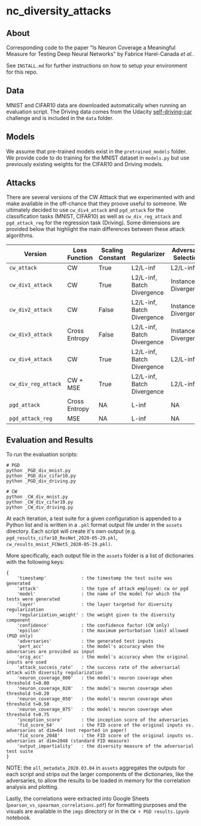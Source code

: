 # nc_diversity_attacks

## About
Corresponding code to the paper "Is Neuron Coverage a Meaningful Measure for Testing Deep Neural Networks" by Fabrice Harel-Canada *et al.*.

See `INSTALL.md` for further instructions on how to setup your environment for this repo.

## Data
MNIST and CIFAR10 data are downloaded automatically when running an evaluation script. The Driving data comes from the Udacity [self-driving-car](https://github.com/udacity/self-driving-car) challenge and is included in the `data` folder. 

## Models
We assume that pre-trained models exist in the `pretrained_models` folder. We provide code to do training for the MNIST dataset in `models.py` but use previously existing weights for the CIFAR10 and Driving models. 

## Attacks
There are several versions of the CW Atttack that we experimented with and make available in the off-chance that they proove useful to someone. We ultimately decided to use `cw_div4_attack` and `pgd_attack` for the classification tasks (MNIST, CIFAR10) as well as `cw_div_reg_attack` and `pgd_attack_reg` for the regression task (Driving). Some dimensions are provided below that highlight the main differences between these attack algorithms. 
 
| Version             | Loss Function | Scaling Constant | Regularizer                | Adversary Selection |
| ------------------- | ------------- | ---------------- | -------------------------- | ------------------- |
| `cw_attack`         | CW            | True             | L2/L-inf                   | L2/L-inf            |
| `cw_div1_attack`    | CW            | True             | L2/L-inf, Batch Divergence | Instance Divergence |
| `cw_div2_attack`    | CW            | False            | L2/L-inf, Batch Divergence | Instance Divergence |
| `cw_div3_attack`    | Cross Entropy | False            | L2/L-inf, Batch Divergence | Instance Divergence |
| `cw_div4_attack`    | CW            | True             | L2/L-inf, Batch Divergence | L2/L-inf            |
| `cw_div_reg_attack` | CW + MSE      | True             | L2/L-inf, Batch Divergence | L2/L-inf            |
| `pgd_attack`        | Cross Entropy | NA               | L-inf                      | NA                  |
| `pgd_attack_reg`    | MSE 		  | NA               | L-inf                      | NA                  |

## Evaluation and Results
To run the evaluation scripts:
```
# PGD
python _PGD_div_mnist.py
python _PGD_div_cifar10.py
python _PGD_div_driving.py

# CW
python _CW_div_mnist.py
python _CW_div_cifar10.py
python _CW_div_driving.py
```
At each iteration, a test suite for a given configuration is appended to a Python list and is written in a `.pkl` format output file under in the `assets` directory. Each script will create it's own output (e.g. `pgd_results_cifar10_ResNet_2020-05-29.pkl`, `cw_results_mnist_FCNet5_2020-05-29.pkl)`.

More specifically, each output file in the `assets` folder is a list of dictionaries with the following keys:

```
{
	'timestamp'             : the timestamp the test suite was generated
	'attack'                : the type of attack employed: cw or pgd
	'model'                 : the name of the model for which the tests were generated 
	'layer'                 : the layer targeted for diversity regularization 
	'regularization_weight' : the weight given to the diversity component
	'confidence'            : the confidence factor (CW only)
	'epsilon'               : the maximum perturbation limit allowed (PGD only)
	'adversaries'           : the generated test inputs
	'pert_acc'              : the model's accuracy when the adversaries are provided as input
	'orig_acc'              : the model's accuracy when the original inputs are used
	'attack_success_rate'   : the success rate of the adversarial attack with diversity regularization
	'neuron_coverage_000'   : the model's neuron coverage when threshold t=0.00
	'neuron_coverage_020'   : the model's neuron coverage when threshold t=0.20
	'neuron_coverage_050'   : the model's neuron coverage when threshold t=0.50
	'neuron_coverage_075'   : the model's neuron coverage when threshold t=0.75
	'inception_score'       : the inception score of the adversaries
	'fid_score_64'          : the FID score of the original inputs vs. adversaries at dim=64 (not reported in paper)
	'fid_score_2048'        : the FID score of the original inputs vs. adversaries at dim=2048 (standard FID measure)
	'output_impartiality'   : the diversity measure of the adversarial test suite
}
```

NOTE: the `all_metadata_2020.03.04` in `assets` aggregates the outputs for each script and strips out the larger components of the dictionaries, like the adversaries, to allow the results to be loaded in memory for the correlation analysis and plotting. 

Lastly, the correlations were extracted into Google Sheets (`pearson_vs_spearman_correlations.pdf`) for formatting purposes and the visuals are available in the `imgs` directory or in the `CW + PGD results.ipynb` notebook. 